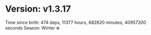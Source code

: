 # Version: v1.3.17
Time since birth: 474 days, 11377 hours, 682620 minutes, 40957200 seconds
Season: Winter ❄️
